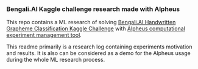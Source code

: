 ### Bengali.AI Kaggle challenge research made with Alpheus

This repo contains a ML research of solving [Bengali.AI Handwritten Grapheme Classification Kaggle Challenge](https://www.kaggle.com/c/bengaliai-cv19) with [Alpheus computational experiment management tool](https://github.com/itislab/alpheus).

This readme primarily is a research log containing experiments motivation and results. It is also can be considered as a demo for the Alpheus usage during the whole ML research process.
